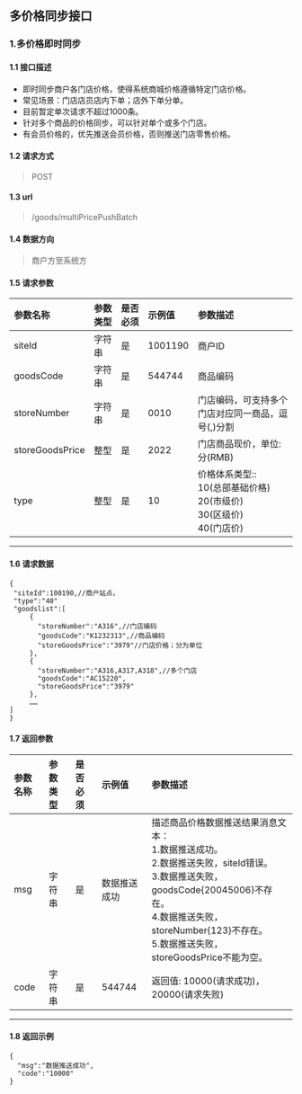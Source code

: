 ## 多价格同步接口
### 1.多价格即时同步
#### 1.1 接口描述
* 即时同步商户各门店价格，使得系统商城价格遵循特定门店价格。
* 常见场景：门店店员店内下单；店外下单分单。
* 目前暂定单次请求不超过1000条。
* 针对多个商品的价格同步，可以针对单个或多个门店。
* 有会员价格的，优先推送会员价格，否则推送门店零售价格。
#### 1.2 请求方式
> POST
#### 1.3 url
> /goods/multiPricePushBatch
#### 1.4 数据方向
> 商户方至系统方
#### 1.5 请求参数
| 参数名称 | 参数类型 | 是否必须 | 示例值 | 参数描述  |
| :---         |     :---      |     :--- | :--- | :--- |
| siteId   | 字符串     | 是    | 1001190    | 商户ID |
| goodsCode   | 字符串    | 是    | 544744    | 商品编码 |
| storeNumber   | 字符串     | 是    | 0010   |门店编码，可支持多个门店对应同一商品，逗号(,)分割|
| storeGoodsPrice   | 整型    | 是    | 2022   | 门店商品现价，单位:分(RMB) |
| type   | 整型    | 是    | 10   | 价格体系类型::<br/> 10(总部基础价格)<br/>20(市级价)<br/>30(区级价)<br/>40(门店价) |
--------------------- 
#### 1.6 请求数据
 ``` 
{
  "siteId":100190,//商户站点，
  "type":"40"
  "goodslist":[
      {
        "storeNumber":"A316",//门店编码
        "goodsCode":"K1232313",//商品编码
        "storeGoodsPrice":"3979"//门店价格；分为单位
      },
      {
        "storeNumber":"A316,A317,A318",//多个门店
        "goodsCode":"AC15220",
        "storeGoodsPrice":"3979"
      },
      ……
] 
}
```
#### 1.7 返回参数
| 参数名称 | 参数类型 | 是否必须 | 示例值 | 参数描述  |
| :---         |     :---      |     :--- | :--- | :--- |
| msg   | 字符串     | 是    | 数据推送成功    | 描述商品价格数据推送结果消息文本：<br/>1.数据推送成功。<br/>2.数据推送失败，siteId错误。<br/>3.数据推送失败，goodsCode{20045006}不存在。<br/>4.数据推送失败，storeNumber{123}不存在。<br/>5.数据推送失败，storeGoodsPrice不能为空。<br/> |
| code   | 字符串    | 是    | 544744    | 返回值: 10000(请求成功)，20000(请求失败)|
--------------------- 
#### 1.8 返回示例
```
{
  "msg":"数据推送成功",
  "code":"10000"
}
```
